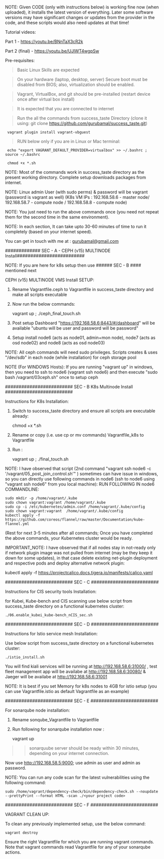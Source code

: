 NOTE:
Given CODE (only with instructions below) is working fine now (when uploaded), it installs the latest version of everything. Later some software versions may have significant changes or updates from the provider in the code, and these scripts would also need updates at that time!

Tutorial videos:

Part 1  - https://youtu.be/BNnTaX3cR2k

Part 2 (final) - https://youtu.be/UJlWT4wgpSw

Pre-requisites:

> Basic Linux Skills are expected

> On your hardware (laptop, desktop, server) Secure boot must be disabled from BIOS; also, virtualization should be enabled.

> Vagrant, VirtualBox, and git should be pre-installed (restart device once after virtual box install)

> It is expected that you are connected to internet 

> Run the all the commands from success_taste Directory (clone it using: git clone https://github.com/gurubamal/success_taste.git)

     vagrant plugin install vagrant-vbguest
 
> RUN below only if you are in Linux or Mac terminal:

     echo "export VAGRANT_DEFAULT_PROVIDER=virtualbox" >> ~/.bashrc ; source ~/.bashrc

     chmod +x *.sh

NOTE: Most of the commands work in success_taste directory as the present working directory. Complete setup downloads packages from internet. 

NOTE: Linux admin User (with sudo perms) & password will be vagrant (password is vagrant as well) (K8s VM IPs : 192.168.58.6 - master node/ 192.168.58.7 - compute node / 192.168.58.8 - compute node)

NOTE: You just need to run the above commands once (you need not repeat them for the second time in the same environment). 

NOTE: In each section, It can take upto 30-60 minutes of time to run it completely (based on your internet speed).

You can get in touch with me at : gurubamal@gmail.com

############# SEC - A - CEPH (v15) MULTINODE Install#########################

NOTE: If you are here for k8s setup then use ###### SEC - B ####  mentioned next 

CEPH (v15) MULTINODE VMS Install SETUP:

1) Rename Vagrantfile.ceph to Vagrantfile in success_taste directory and make all scripts executable
     	
2) Now run the below commands:


    vagrant up ; ./ceph_final_touch.sh


3)  Post setup Dashboard "https://192.168.58.6:8443/#/dashboard" will be available "ubuntu will be user and password will be password"
4)  Setup install node6 (acts as node01, admin+mon node), node7 (acts as osd node02) and node8 (acts as osd node03)  

NOTE: All ceph commands will need sudo privileges. Scripts creates & uses "/dev/sdb" in each node (while installation) for ceph storage pool 

NOTE (For WINDOWS Hosts):
If you are running "vagrant up" in windows, then you need to ssh to node6 (vagrant ssh node6) and then execute "sudo bash /vagrant/03ceph.sh" once to setup ceph


######################### SEC - B K8s Multinode Install #########################

Instructions for K8s Installation:

1) Switch to success_taste directory and ensure all scripts are executable already:
	
	chmod +x *.sh


2) Rename or copy (i.e. use cp or mv commands) Vagrantfile_k8s to Vagrantfile 


3)  Run :
	
	vagrant up ; ./final_touch.sh
		

NOTE: I have observed that script (2nd command "vagrant ssh node6  -c '/vagrant/05_post_join_control.sh'" ) sometimes can have issue in windows, so you can directly use following commands in node6 (ssh to node6 using "vagrant ssh node6" from you local machine):
RUN FOLLOWING IN node6 COMMANDLINE:

	sudo mkdir -p /home/vagrant/.kube
	sudo chown vagrant:vagrant /home/vagrant/.kube
	sudo cp -i /etc/kubernetes/admin.conf /home/vagrant/.kube/config
	sudo chown vagrant:vagrant  /home/vagrant/.kube/config
	kubectl apply -f https://github.com/coreos/flannel/raw/master/Documentation/kube-flannel.yml


 (Rest for next 3-5 minutes after all commands; Once you have completed the above commands, your Kubernetes cluster would be ready.
 
 IMPORTANT_NOTE: I have observed that if all nodes stay in not-ready only if network plugin image was not pulled from internet (may be they keep it down for some updates), in that case delete existing net-plugin deployment and respective pods and deploy alternative network plugin:
 
kubectl apply -f https://projectcalico.docs.tigera.io/manifests/calico.yaml



######################### SEC - C #########################

Instructions for CIS security tools Installation:

for Kubei, Kube-bench and CIS scanning  use below script from success_taste directory on a functional kubernetes cluster:

	./06.enable_kubei_kube-bench_nCIS_sec.sh

######################### SEC - D #########################

Instructions for  Istio service mesh Installation:

Use below script from success_taste directory on a functional kubernetes cluster:

	./istio_install.sh

You will find kiali services will be running at http://192.168.58.6:31000/ ,  test fleet management app will be availabe at http://192.168.58.6:30080/ & Jaeger will be availabe at http://192.168.58.6:31001

NOTE: It is best if you set Memory for k8s nodes to 4GB for istio setup (you can use Vagrantfile.istio as default Vagrantfile as an example)

######################### SEC - E #########################

For sonarqube node installation:

1) Rename sonqube_Vagrantfile to Vagrantfile

2) Run following for sonarqube installation now :
	
	vagrant up

>>sonarquube server should be ready within 30 minutes, depending on your internet connection.

Now use http://192.168.58.5:9000; use admin as user and admin as password.

NOTE: You can run any code scan for the latest vulnerabilities using the following command:
	
	sudo /home/vagrant/dependency-check/bin/dependency-check.sh --noupdate --prettyPrint --format HTML -scan ./<your project code>


######################### SEC - F #########################

VAGRANT CLEAN UP:

To clean any previously implemented setup, use the below command:

	vagrant destroy

Ensure the right Vagrantfile for which you are running vagrant commands. Note that vagrant commands read  Vagrantfile for any of your sonarqube  actions.



